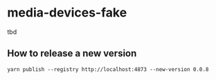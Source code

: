# media-devices-fake

tbd


## How to release a new version
```
yarn publish --registry http://localhost:4873 --new-version 0.0.8
```
